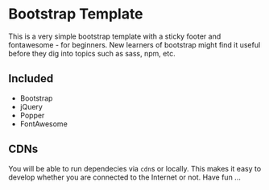 # Bootstrap Template
This is a very simple bootstrap template with a sticky footer and fontawesome - for beginners. New learners of bootstrap might find it useful before they dig into topics such as sass, npm, etc.

## Included
- Bootstrap
- jQuery
- Popper
- FontAwesome

## CDNs
You will be able to run dependecies via `cdn`s or locally. This makes it easy to develop whether you are connected to the Internet or not. Have fun ...
